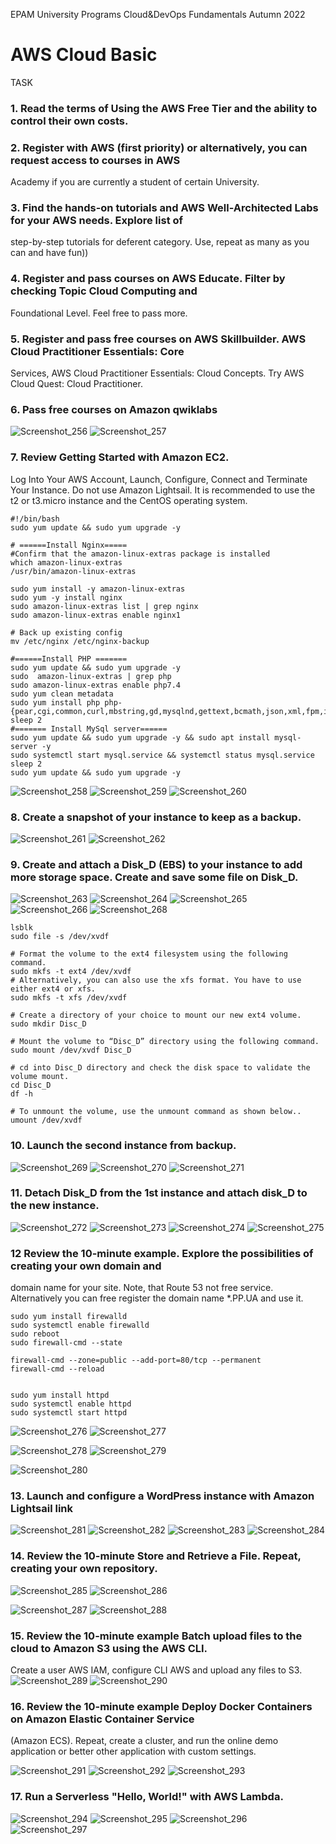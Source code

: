 EPAM University Programs
Cloud&DevOps Fundamentals Autumn 2022
# AWS Cloud Basic
TASK
### 1. Read the terms of Using the AWS Free Tier and the ability to control their own costs.
### 2. Register with AWS (first priority) or alternatively, you can request access to courses in AWS 
Academy if you are currently a student of certain University.
### 3. Find the hands-on tutorials and AWS Well-Architected Labs for your AWS needs. Explore list of 
step-by-step tutorials for deferent category. Use, repeat as many as you can and have fun))
### 4. Register and pass courses on AWS Educate. Filter by checking Topic Cloud Computing and 
Foundational Level. Feel free to pass more.
### 5. Register and pass free courses on AWS Skillbuilder. AWS Cloud Practitioner Essentials: Core 
Services, AWS Cloud Practitioner Essentials: Cloud Concepts. Try AWS Cloud Quest: Cloud 
Practitioner.
### 6. Pass free courses on Amazon qwiklabs


![Screenshot_256](https://user-images.githubusercontent.com/123692654/215702094-09d55e04-420c-4a08-9931-f960dbc6e8e6.png)
![Screenshot_257](https://user-images.githubusercontent.com/123692654/215702095-a254849c-0ae4-43c5-a3e9-b490e55533ec.png)

### 7. Review Getting Started with Amazon EC2. 
Log Into Your AWS Account, Launch, Configure, Connect and Terminate Your Instance. 
Do not use Amazon Lightsail. 
It is recommended to use the t2 or t3.micro instance and the CentOS operating system.

```
#!/bin/bash
sudo yum update && sudo yum upgrade -y 

# ======Install Nginx=====
#Confirm that the amazon-linux-extras package is installed
which amazon-linux-extras
/usr/bin/amazon-linux-extras

sudo yum install -y amazon-linux-extras
sudo yum -y install nginx
sudo amazon-linux-extras list | grep nginx
sudo amazon-linux-extras enable nginx1

# Back up existing config
mv /etc/nginx /etc/nginx-backup

#======Install PHP =======
sudo yum update && sudo yum upgrade -y 
sudo  amazon-linux-extras | grep php
sudo amazon-linux-extras enable php7.4
sudo yum clean metadata
sudo yum install php php-{pear,cgi,common,curl,mbstring,gd,mysqlnd,gettext,bcmath,json,xml,fpm,intl,zip,imap}
sleep 2
#======= Install MySql server======
sudo yum update && sudo yum upgrade -y && sudo apt install mysql-server -y 
sudo systemctl start mysql.service && systemctl status mysql.service
sleep 2
sudo yum update && sudo yum upgrade -y

```
![Screenshot_258](https://user-images.githubusercontent.com/123692654/215715520-af44f339-f9dc-43ac-b804-e06fee9a20d9.png)
![Screenshot_259](https://user-images.githubusercontent.com/123692654/215715549-e27608b9-7ca6-4605-9b69-a4793c32ef27.png)
![Screenshot_260](https://user-images.githubusercontent.com/123692654/215715554-a52da46a-c255-41af-9f78-2b604cb2dda3.png)

### 8. Create a snapshot of your instance to keep as a backup.

![Screenshot_261](https://user-images.githubusercontent.com/123692654/215716728-393ba62e-19ff-48fe-ab0b-c4e2eeff11ee.png)
![Screenshot_262](https://user-images.githubusercontent.com/123692654/215716730-4ce3aa14-9216-4157-9187-e5ccb8363258.png)

### 9. Create and attach a Disk_D (EBS) to your instance to add more storage space. Create and save some file on Disk_D.
![Screenshot_263](https://user-images.githubusercontent.com/123692654/215723391-e8e97a5d-de4e-421a-afcc-46fa6d5fe15f.png)
![Screenshot_264](https://user-images.githubusercontent.com/123692654/215723396-42fac58f-9834-44d2-bb19-a074164d70fa.png)
![Screenshot_265](https://user-images.githubusercontent.com/123692654/215723399-fee59f00-dd2f-4edd-bb2f-c184dbf6b319.png)
![Screenshot_266](https://user-images.githubusercontent.com/123692654/215723403-dbbfaa82-e24c-4d7e-8ede-06fdf4d1a4bd.png)
![Screenshot_268](https://user-images.githubusercontent.com/123692654/215723407-bc3f3b53-bfeb-4e60-9914-bcc0b3e9fcdc.png)

```
lsblk
sudo file -s /dev/xvdf

# Format the volume to the ext4 filesystem using the following command.
sudo mkfs -t ext4 /dev/xvdf
# Alternatively, you can also use the xfs format. You have to use either ext4 or xfs.
sudo mkfs -t xfs /dev/xvdf

# Create a directory of your choice to mount our new ext4 volume.
sudo mkdir Disc_D

# Mount the volume to “Disc_D” directory using the following command.
sudo mount /dev/xvdf Disc_D

# cd into Disc_D directory and check the disk space to validate the volume mount.
cd Disc_D
df -h

# To unmount the volume, use the unmount command as shown below..
umount /dev/xvdf

```

### 10. Launch the second instance from backup.

![Screenshot_269](https://user-images.githubusercontent.com/123692654/215732260-712d4d32-f1bc-40f7-a865-96b2b9637633.png)
![Screenshot_270](https://user-images.githubusercontent.com/123692654/215732267-b60a382c-7a37-4184-ba63-aceca19d61fa.png)
![Screenshot_271](https://user-images.githubusercontent.com/123692654/215732269-87ed22ff-d8a8-4f77-80d3-6eaf881697c5.png)

### 11. Detach Disk_D from the 1st instance and attach disk_D to the new instance.
![Screenshot_272](https://user-images.githubusercontent.com/123692654/215742211-7da55fda-65de-4adb-9e00-de4db8e38d95.png)
![Screenshot_273](https://user-images.githubusercontent.com/123692654/215742232-be1b6375-177d-4325-94b8-5f5f77a1b388.png)
![Screenshot_274](https://user-images.githubusercontent.com/123692654/215742235-f177df13-8848-4d1f-8c2c-19a9f84bba31.png)
![Screenshot_275](https://user-images.githubusercontent.com/123692654/215742237-c40d91e4-81cb-4cd5-a338-7b892a5f5659.png)

### 12 Review the 10-minute example. Explore the possibilities of creating your own domain and 
domain name for your site. Note, that Route 53 not free service. Alternatively you can free register the domain name *.PP.UA and use it.
```
sudo yum install firewalld
sudo systemctl enable firewalld
sudo reboot
sudo firewall-cmd --state

firewall-cmd --zone=public --add-port=80/tcp --permanent
firewall-cmd --reload


sudo yum install httpd
sudo systemctl enable httpd
sudo systemctl start httpd
```
![Screenshot_276](https://user-images.githubusercontent.com/123692654/215834337-53027866-405f-48d3-a38d-075a46417cda.png)
![Screenshot_277](https://user-images.githubusercontent.com/123692654/215834342-82abfdc8-d1bf-4194-b311-f1ddcdf8a667.png)


![Screenshot_278](https://user-images.githubusercontent.com/123692654/215841325-ce4c7660-ac01-46c4-8a52-ffa4c3c68795.png)
![Screenshot_279](https://user-images.githubusercontent.com/123692654/215841332-94933268-1de8-43de-b488-a1d80b394c6b.png)

![Screenshot_280](https://user-images.githubusercontent.com/123692654/215841579-69f04c4b-7339-457e-bc70-edca5ceebc52.png)


### 13. Launch and configure a WordPress instance with Amazon Lightsail link
![Screenshot_281](https://user-images.githubusercontent.com/123692654/215849607-15e14f86-1358-428c-9174-6b1b450d67e5.png)
![Screenshot_282](https://user-images.githubusercontent.com/123692654/215849610-842ef0f3-8a57-4536-b9c3-69c1121875d9.png)
![Screenshot_283](https://user-images.githubusercontent.com/123692654/215849627-6f4cc0f0-0580-4d77-b27a-1bc89d7ce1ec.png)
![Screenshot_284](https://user-images.githubusercontent.com/123692654/215849629-06482075-386c-4d52-b588-c019d96c6db4.png)

### 14. Review the 10-minute Store and Retrieve a File. Repeat, creating your own repository.

![Screenshot_285](https://user-images.githubusercontent.com/123692654/215851733-c0a892cf-1e16-4fde-9bec-a0cf0a4cf259.png)
![Screenshot_286](https://user-images.githubusercontent.com/123692654/215851736-d10c0cb8-69c5-4be0-9b29-d63a37222c77.png)

![Screenshot_287](https://user-images.githubusercontent.com/123692654/215851724-bff15787-b462-4faf-938a-f1e5cbb7edd8.png)
![Screenshot_288](https://user-images.githubusercontent.com/123692654/215851766-0b731b3e-213c-419f-9125-135a2f3d5b08.png)


### 15. Review the 10-minute example Batch upload files to the cloud to Amazon S3 using the AWS CLI.
Create a user AWS IAM, configure CLI AWS and upload any files to S3.
![Screenshot_289](https://user-images.githubusercontent.com/123692654/215852776-8be3ca7e-33a0-4431-9a94-204b8e4f58d1.png)
![Screenshot_290](https://user-images.githubusercontent.com/123692654/215859709-f186f717-e2be-49ef-8d50-d3085d2e2fda.png)


### 16. Review the 10-minute example Deploy Docker Containers on Amazon Elastic Container Service 
(Amazon ECS). Repeat, create a cluster, and run the online demo application or better other
application with custom settings.

![Screenshot_291](https://user-images.githubusercontent.com/123692654/215900226-e08adac9-5d95-48e6-b5a1-4a829d6abe39.png)
![Screenshot_292](https://user-images.githubusercontent.com/123692654/215900229-71010f97-c221-4825-b764-d76fe0164f0a.png)
![Screenshot_293](https://user-images.githubusercontent.com/123692654/215900401-3f213768-af21-4652-966a-803390ea6777.png)


### 17. Run a Serverless "Hello, World!" with AWS Lambda.

![Screenshot_294](https://user-images.githubusercontent.com/123692654/215906570-dc030b79-6ae2-4aab-9dd8-e33894d3f6d8.png)
![Screenshot_295](https://user-images.githubusercontent.com/123692654/215906573-753b6434-e962-4f71-b5fc-acc745beefe6.png)
![Screenshot_296](https://user-images.githubusercontent.com/123692654/215906574-23cc82c5-d305-4926-9cc8-d832659ba99c.png)
![Screenshot_297](https://user-images.githubusercontent.com/123692654/215906576-b0fdfff8-1325-4e6e-9e99-1db392ba42d3.png)
